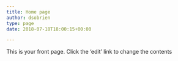 ```yaml
---
title: Home page
author: dsobrien
type: page
date: 2018-07-18T18:00:15+00:00

---
```

This is your front page. Click the &#8216;edit&#8217; link to change the contents